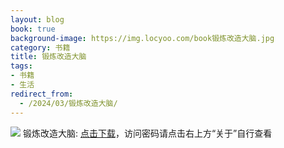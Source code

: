 ```yaml
---
layout: blog
book: true
background-image: https://img.locyoo.com/book锻炼改造大脑.jpg
category: 书籍
title: 锻炼改造大脑
tags:
- 书籍
- 生活
redirect_from:
  - /2024/03/锻炼改造大脑/
---
```

![](https://img.locyoo.com/book锻炼改造大脑.jpg)
锻炼改造大脑: <a name = "ref1" href="https://url18.ctfile.com/f/50983618-1059984106-0ac552?p=3619">点击下载</a>，访问密码请点击右上方“关于”自行查看